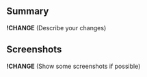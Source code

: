 ## Summary

**!CHANGE** (Describe your changes)

## Screenshots

**!CHANGE** (Show some screenshots if possible)
